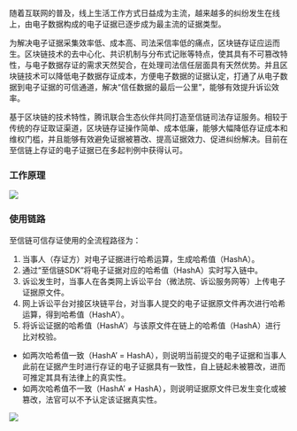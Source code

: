 随着互联网的普及，线上生活工作方式日益成为主流，越来越多的纠纷发生在线上，由电子数据构成的电子证据已逐步成为最主流的证据类型。

为解决电子证据采集效率低、成本高、司法采信率低的痛点，区块链存证应运而生。区块链技术的去中心化、共识机制与分布式记账等特点，使其具有不可篡改特性，与电子数据存证的需求天然契合，在处理司法信任层面具有天然优势。并且区块链技术可以降低电子数据存证成本，方便电子数据的证据认定，打通了从电子数据到电子证据的可信通道，解决“信任数据的最后一公里”，能够有效提升诉讼效率。

基于区块链的技术特性，腾讯联合生态伙伴共同打造至信链司法存证服务。相较于传统的存证取证渠道，区块链存证操作简单、成本低廉，能够大幅降低存证成本和维权门槛，并且能够有效避免证据被篡改、提高证据效力、促进纠纷解决。目前在至信链上存证的电子证据已在多起判例中获得认可。



### 工作原理
![](https://main.qcloudimg.com/raw/0888cc283edc4720ce848b88c555467d.png)

### 使用链路
至信链可信存证使用的全流程路径为：
1. 当事人（存证方）对电子证据进行哈希运算，生成哈希值（HashA）。
2. 通过“至信链SDK”将电子证据对应的哈希值（HashA）实时写入链中。
3. 诉讼发生时，当事人在各类网上诉讼平台（微法院、诉讼服务网等）上传电子证据原文件。
4. 网上诉讼平台对接区块链平台，对当事人提交的电子证据原文件再次进行哈希运算，得到哈希值（HashA’）。
5. 将诉讼证据的哈希值（HashA’）与该原文件在链上的哈希值（HashA）进行比对校验。
 - 如两次哈希值一致（HashA’ = HashA），则说明当前提交的电子证据和当事人此前在证据产生时进行存证的电子证据具有一致性，自上链起未被篡改，进而可推定其具有法律上的真实性。 
 - 如两次哈希值不一致（HashA’ ≠ HashA），则说明证据原文件已发生变化或被篡改，法官可以不予认定该证据真实性。 

![](https://main.qcloudimg.com/raw/15c0ce881711d2febd70d621f8165cdc.png)

